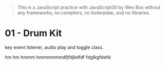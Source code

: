 > This is a JavaScript practice with JavaScript30 by Wes Bos without any frameworks, no compilers, no boilerplate, and no libraries.

# 01 - Drum Kit

key event listener, audio play and toggle class.

hm hm hmmm
hmmmmmmdfjfdjkdfdf
fdglkgfdshk